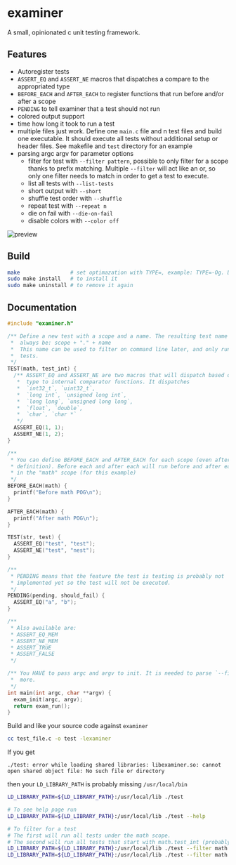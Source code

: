 # examiner

A small, opinionated c unit testing framework.

## Features

- Autoregister tests
- `ASSERT_EQ` and `ASSERT_NE` macros that dispatches a compare to the
appropriated type
- `BEFORE_EACH` and `AFTER_EACH` to register functions that run before and/or
after a scope
- `PENDING` to tell examiner that a test should not run
- colored output support
- time how long it took to run a test
- multiple files just work. Define one `main.c` file and n test files and build
one executable. It should execute all tests without additional setup or header
files. See makefile and `test` directory for an example
- parsing argc argv for parameter options
  - filter for test with `--filter pattern`, possible to only filter for a scope
  thanks to prefix matching. Multiple `--filter` will act like an or, so only
  one filter needs to match in order to get a test to execute.
  - list all tests with `--list-tests`
  - short output with `--short`
  - shuffle test order with `--shuffle`
  - repeat test with `--repeat n`
  - die on fail with `--die-on-fail`
  - disable colors with `--color off`

![preview](https://i.imgur.com/9vcLkOp.png)

## Build

```bash
make                # set optimazation with TYPE=, example: TYPE=-Og. Default is: `-O2`
sudo make install   # to install it
sudo make uninstall # to remove it again
```

## Documentation

```c
#include "examiner.h"

/** Define a new test with a scope and a name. The resulting test name will then
 *  always be: scope + "." + name
 *  This name can be used to filter on command line later, and only run specific
 *  tests.
 */
TEST(math, test_int) {
  /** ASSERT_EQ and ASSERT_NE are two macros that will dispatch based on the
   *  type to internal comparator functions. It dispatches
   *  `int32_t`, `uint32_t`,
   *  `long int`, `unsigned long int`,
   *  `long long`, `unsigned long long`,
   *  `float`, `double`,
   *  `char`, `char *`
   */
  ASSERT_EQ(1, 1);
  ASSERT_NE(1, 2);
}

/**
 * You can define BEFORE_EACH and AFTER_EACH for each scope (even after a test
 * definition). Before each and after each will run before and after each test
 * in the "math" scope (for this example)
 */
BEFORE_EACH(math) {
  printf("Before math POG\n");
}

AFTER_EACH(math) {
  printf("After math POG\n");
}

TEST(str, test) {
  ASSERT_EQ("test", "test");
  ASSERT_NE("test", "nest");
}

/**
 * PENDING means that the feature the test is testing is probably not
 * implemented yet so the test will not be executed.
 */
PENDING(pending, should_fail) {
  ASSERT_EQ("a", "b");
}

/**
 * Also awailable are:
 * ASSERT_EQ_MEM
 * ASSERT_NE_MEM
 * ASSERT_TRUE
 * ASSERT_FALSE
 */

/** You HAVE to pass argc and argv to init. It is needed to parse `--filter` and
 *  more.
 */
int main(int argc, char **argv) {
  exam_init(argc, argv);
  return exam_run();
}
```

Build and like your source code against `examiner`

```bash
cc test_file.c -o test -lexaminer
```

If you get
```
./test: error while loading shared libraries: libexaminer.so: cannot open shared object file: No such file or directory
```
then your `LD_LIBRARY_PATH` is probably missing `/usr/local/bin`
```bash
LD_LIBRARY_PATH=${LD_LIBRARY_PATH}:/usr/local/lib ./test

# To see help page run
LD_LIBRARY_PATH=${LD_LIBRARY_PATH}:/usr/local/lib ./test --help

# To filter for a test
# The first will run all tests under the math scope.
# The second will run all tests that start with math.test_int (probably just one)
LD_LIBRARY_PATH=${LD_LIBRARY_PATH}:/usr/local/lib ./test --filter math
LD_LIBRARY_PATH=${LD_LIBRARY_PATH}:/usr/local/lib ./test --filter math.test_int
```
